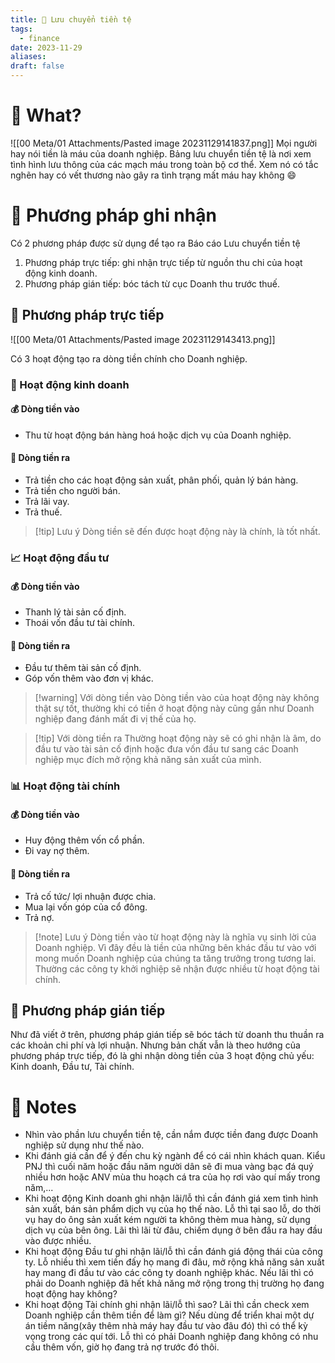```yaml
---
title: 🌱 Lưu chuyển tiền tệ
tags:
  - finance
date: 2023-11-29
aliases: 
draft: false
---
```

# 🌿 What?
![[00 Meta/01 Attachments/Pasted image 20231129141837.png]]
Mọi người hay nói tiền là máu của doanh nghiệp. Bảng lưu chuyển tiền tệ là nơi xem tình hình lưu thông của các mạch máu trong toàn bộ cơ thể. Xem nó có tắc nghẽn hay có vết thương nào gây ra tình trạng mất máu hay không 😄


# 🌿 Phương pháp ghi nhận
Có 2 phương pháp được sử dụng để tạo ra Báo cáo Lưu chuyển tiền tệ
1. Phương pháp trực tiếp: ghi nhận trực tiếp từ nguồn thu chi của hoạt động kinh doanh.
2. Phương pháp gián tiếp: bóc tách từ cục Doanh thu trước thuế.


## 🌱 Phương pháp trực tiếp

![[00 Meta/01 Attachments/Pasted image 20231129143413.png]]

Có 3 hoạt động tạo ra dòng tiền chính cho Doanh nghiệp.

### 🏪 Hoạt động kinh doanh

#### 💰 Dòng tiền vào
- Thu từ hoạt động bán hàng hoá hoặc dịch vụ của Doanh nghiệp.
#### 💸 Dòng tiền ra
- Trả tiền cho các hoạt động sản xuất, phân phối, quản lý bán hàng.
- Trả tiền cho người bán.
- Trả lãi vay.
- Trả thuế.

> [!tip] Lưu ý
> Dòng tiền sẽ đến được hoạt động này là chính, là tốt nhất.
### 📈 Hoạt động đầu tư

#### 💰 Dòng tiền vào
- Thanh lý tài sản cố định.
- Thoái vốn đầu tư tài chính.
#### 💸 Dòng tiền ra
- Đầu tư thêm tài sản cố định.
- Góp vốn thêm vào đơn vị khác.

> [!warning] Với dòng tiền vào
> Dòng tiền vào của hoạt động này không thật sự tốt, thường khi có tiền ở hoạt động này cũng gần như Doanh nghiệp đang đánh mất đi vị thế của họ.

> [!tip] Với dòng tiền ra
> Thường hoạt động này sẽ có ghi nhận là âm, do đầu tư vào tài sản cố định hoặc đưa vốn đầu tư sang các Doanh nghiệp mục đích mở rộng khả năng sản xuất của mình.
### 📊 Hoạt động tài chính

#### 💰 Dòng tiền vào
- Huy động thêm vốn cổ phần.
- Đi vay nợ thêm.
#### 💸 Dòng tiền ra
- Trả cố tức/ lợi nhuận được chia.
- Mua lại vốn góp của cổ đông.
- Trả nợ.

> [!note] Lưu ý
> Dòng tiền vào từ hoạt động này là nghĩa vụ sinh lời của Doanh nghiệp. Vì đây đều là tiền của những bên khác đầu tư vào với mong muốn Doanh nghiệp của chúng ta tăng trưởng trong tương lai. Thường các công ty khởi nghiệp sẽ nhận được nhiều từ hoạt động tài chính.


## 🌱 Phương pháp gián tiếp
Như đã viết ở trên, phương pháp gián tiếp sẽ bóc tách từ doanh thu thuần ra các khoản chi phí và lợi nhuận. Nhưng bản chất vẫn là theo hướng của phương pháp trực tiếp, đó là ghi nhận dòng tiền của 3 hoạt động chủ yếu: Kinh doanh, Đầu tư, Tài chính.

# 🌿 Notes
- Nhìn vào phần lưu chuyển tiền tệ, cần nắm được tiền đang được Doanh nghiệp sử dụng như thế nào.
- Khi đánh giá cần để ý đến chu kỳ ngành để có cái nhìn khách quan. Kiểu PNJ thì cuối năm hoặc đầu năm người dân sẽ đi mua vàng bạc đá quý nhiều hơn hoặc ANV mùa thu hoạch cá tra của họ rơi vào quí mấy trong năm,...
- Khi hoạt động Kinh doanh ghi nhận lãi/lỗ thì cần đánh giá xem tình hình sản xuất, bán sản phẩm dịch vụ của họ thế nào. Lỗ thì tại sao lỗ, do thời vụ hay do ông sản xuất kém người ta không thèm mua hàng, sử dụng dịch vụ của bên ông. Lãi thì lãi từ đâu, chiếm dụng ở bên đầu ra hay đầu vào được nhiều.
- Khi hoạt động Đầu tư ghi nhận lãi/lỗ thì cần đánh giá động thái của công ty. Lỗ nhiều thì xem tiền đấy họ mang đi đâu, mở rộng khả năng sản xuất hay mang đi đầu tư vào các công ty doanh nghiệp khác. Nếu lãi thì có phải do Doanh nghiệp đã hết khả năng mở rộng trong thị trường họ đang hoạt động hay không? 
- Khi hoạt động Tài chính ghi nhận lãi/lỗ thì sao? Lãi thì cần check xem Doanh nghiệp cần thêm tiền để làm gì? Nếu dùng để triển khai một dự án tiềm năng(xây thêm nhà máy hay đầu tư vào đâu đó) thì có thể kỳ vọng trong các quí tới. Lỗ thì có phải Doanh nghiệp đang không có nhu cầu thêm vốn, giờ họ đang trả nợ trước đó thôi.